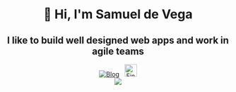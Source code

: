 <h1 align="center">👋 Hi, I'm Samuel de Vega</h1>
<h2 align="center">I like to build well designed web apps and work in agile teams</h2>
<div align="center">
  <a href="https://www.samdevega.com"><img src="https://img.shields.io/badge/BLOG-peru?style=for-the-badge" alt="Blog" /></a>
  &nbsp;
  <a href="https://www.linkedin.com/in/sam-de-vega/"><img height="28px" src="https://img.shields.io/badge/LinkedIn-3572A5?style=for-the-badge&logo=linkedin&logoColor=white" alt="Find me on LinkedIn" /></a>
  <br />
  <img src="https://github-readme-stats.vercel.app/api/top-langs/?username=samdevega&hide_border=true&hide_progress=true" />
</div>
<!--
**samdevega/samdevega** is a ✨ _special_ ✨ repository because its `README.md` (this file) appears on your GitHub profile.

Here are some ideas to get you started:

- 🔭 I’m currently working on ...
- 🌱 I’m currently learning ...
- 👯 I’m looking to collaborate on ...
- 🤔 I’m looking for help with ...
- 💬 Ask me about ...
- 📫 How to reach me: ...
- 😄 Pronouns: ...
- ⚡ Fun fact: ...
-->
